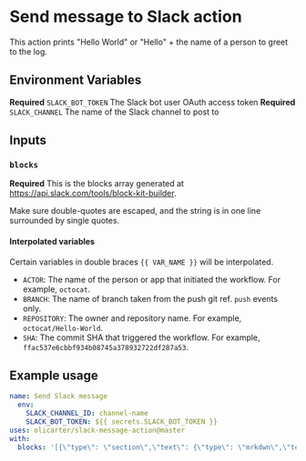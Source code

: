 # Send message to Slack action

This action prints "Hello World" or "Hello" + the name of a person to greet to the log.

## Environment Variables

**Required** `SLACK_BOT_TOKEN` The Slack bot user OAuth access token
**Required** `SLACK_CHANNEL` The name of the Slack channel to post to

## Inputs

### `blocks`

**Required** This is the blocks array generated at https://api.slack.com/tools/block-kit-builder.

Make sure double-quotes are escaped, and the string is in one line surrounded by single quotes.

#### Interpolated variables

Certain variables in double braces `{{ VAR_NAME }}` will be interpolated.

- `ACTOR`: The name of the person or app that initiated the workflow. For example, `octocat`.
- `BRANCH`: The name of branch taken from the push git ref. `push` events only.
- `REPOSITORY`: The owner and repository name. For example, `octocat/Hello-World`.
- `SHA`: The commit SHA that triggered the workflow. For example, `ffac537e6cbbf934b08745a378932722df287a53`.

## Example usage

```yaml
name: Send Slack message
  env:
    SLACK_CHANNEL_ID: channel-name
    SLACK_BOT_TOKEN: ${{ secrets.SLACK_BOT_TOKEN }}
uses: olicarter/slack-message-action@master
with:
  blocks: '[{\"type\": \"section\",\"text\": {\"type\": \"mrkdwn\",\"text\": \"Some text\"}}]'
```
